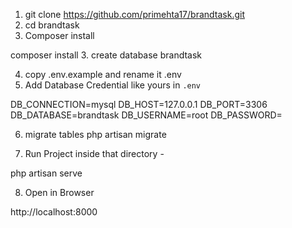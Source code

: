 1. git clone https://github.com/primehta17/brandtask.git
2. cd brandtask
3. Composer install

composer install
3. create database 
brandtask

4. copy .env.example and rename it .env
5. Add Database Credential like yours in `.env`

DB_CONNECTION=mysql
DB_HOST=127.0.0.1
DB_PORT=3306
DB_DATABASE=brandtask
DB_USERNAME=root
DB_PASSWORD=

6. migrate tables
php artisan migrate

7. Run Project inside that directory - 

php artisan serve

8. Open in Browser 

http://localhost:8000



